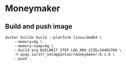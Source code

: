 # Moneymaker

## Build and push image
```
docker buildx build --platform linux/amd64 \
    --memory=4g \
    --memory-swap=4g \
    --build-arg BUILDKIT_STEP_LOG_MAX_SIZE=10485760 \
    -t quay.io/str_netappontour/moneymaker:0.1.0 \
    --push .
```
